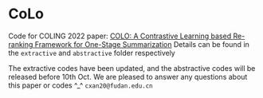 # CoLo
Code for COLING 2022 paper: [COLO: A Contrastive Learning based Re-ranking Framework for One-Stage Summarization](https://arxiv.org/pdf/2209.14569v1.pdf)
Details can be found in the  `extractive` and `abstractive` folder respectively


The extractive codes have been updated, and the abstractive codes will be released before 10th Oct.
We are pleased to answer any questions about this paper or codes ^_^ `cxan20@fudan.edu.cn` 
